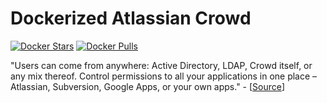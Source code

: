 # Dockerized Atlassian Crowd

[![Docker Stars](https://img.shields.io/docker/stars/asos/crowd.svg)](https://hub.docker.com/r/asos/crowd/) [![Docker Pulls](https://img.shields.io/docker/pulls/asos/crowd.svg)](https://hub.docker.com/r/asos/crowd/)

"Users can come from anywhere: Active Directory, LDAP, Crowd itself, or any mix thereof. Control permissions to all your applications in one place – Atlassian, Subversion, Google Apps, or your own apps." - [[Source](https://www.atlassian.com/software/crowd/overview)]


